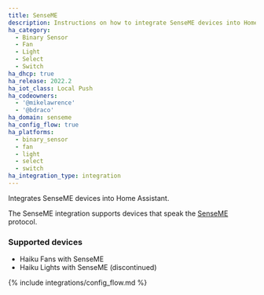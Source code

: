 ```yaml
---
title: SenseME
description: Instructions on how to integrate SenseME devices into Home Assistant.
ha_category:
  - Binary Sensor
  - Fan
  - Light
  - Select
  - Switch
ha_dhcp: true
ha_release: 2022.2
ha_iot_class: Local Push
ha_codeowners:
  - '@mikelawrence'
  - '@bdraco'
ha_domain: senseme
ha_config_flow: true
ha_platforms:
  - binary_sensor
  - fan
  - light
  - select
  - switch
ha_integration_type: integration
---
```


Integrates SenseME devices into Home Assistant.

The SenseME integration supports devices that speak the [SenseME](https://www.bigassfans.com/senseme/) protocol.

### Supported devices

- Haiku Fans with SenseME
- Haiku Lights with SenseME (discontinued)

{% include integrations/config_flow.md %}

